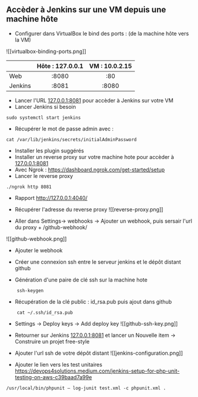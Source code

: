 ## Accèder à Jenkins sur une VM depuis une machine hôte

- Configurer dans VirtualBox le bind des ports : (de la machine hôte vers la VM)

![[virtualbox-binding-ports.png]]

|   | Hôte : 127.0.0.1       | VM : 10.0.2.15|
| :--------------- |:---------------:| :-----:|
| Web  |   :8080        |  :80 |
| Jenkins  | :8081             |   :8080 |

- Lancer l'URL [127.0.0.1:8081](127.0.0.1:8081) pour accèder à Jenkins sur votre VM 
- Lancer Jenkins si besoin 

```shell
sudo systemctl start jenkins
```


- Récupérer le mot de passe admin avec : 

```shell
cat /var/lib/jenkins/secrets/initialAdminPassword
```

- Installer les plugin suggérés 
- Installer un reverse proxy sur votre machine hote pour accèder à [127.0.0.1:8081](127.0.0.1:8081) 
- Avec Ngrok : https://dashboard.ngrok.com/get-started/setup
- Lancer le reverse proxy 

```shell
./ngrok http 8081
```
- Rapport http://127.0.0.1:4040/
- Récupérer l'adresse du reverse proxy 
![[reverse-proxy.png]]

- Aller dans Settings-> webhooks -> Ajouter un webhook, puis sersair l'url du proxy + /github-webhook/

![[github-webhook.png]]
- Ajouter le webhook

- Créer une connexion ssh entre le serveur jenkins et le dépôt distant github 
- Génération d'une paire de clé ssh sur la machine hote 
```shell
    ssh-keygen
```

- Récupération de la clé public : id_rsa.pub puis ajout dans github 
```shell
    cat ~/.ssh/id_rsa.pub
```

- Settings -> Deploy keys -> Add deploy key 
![[github-ssh-key.png]]
- Retourner sur Jenkins [127.0.0.1:8081](127.0.0.1:8081) et lancer un Nouvelle item -> Construire un projet free-style 

- Ajouter l'url ssh de votre dépôt distant 
![[jenkins-configuration.png]]


- Ajouter le lien vers les test unitaires 
https://devops4solutions.medium.com/jenkins-setup-for-php-unit-testing-on-aws-c39baad7a99e

```shell
/usr/local/bin/phpunit — log-junit test.xml -c phpunit.xml .
```